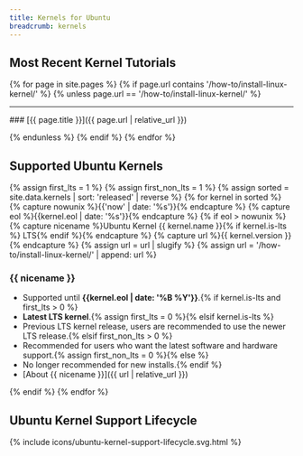 ```yaml
---
title: Kernels for Ubuntu
breadcrumb: kernels
---
```


## Most Recent Kernel Tutorials

{% for page in site.pages %}
{% if page.url contains '/how-to/install-linux-kernel/' %}
{% unless page.url == '/how-to/install-linux-kernel/' %}

<hr>
### [{{ page.title }}]({{ page.url | relative_url }})

{% endunless %}
{% endif %}
{% endfor %}

## Supported Ubuntu Kernels

{% assign first_lts = 1 %}
{% assign first_non_lts = 1 %}
{% assign sorted = site.data.kernels | sort: 'released' | reverse %}
{% for kernel in sorted %}
{% capture nowunix %}{{'now' | date: '%s'}}{% endcapture %}
{% capture eol %}{{kernel.eol | date: '%s'}}{% endcapture %}
{% if eol > nowunix %}
{% capture nicename %}Ubuntu Kernel {{ kernel.name }}{% if kernel.is-lts %} LTS{% endif %}{% endcapture %}
{% capture url %}{{ kernel.version }}{% endcapture %}
{% assign url = url | slugify %}
{% assign url = '/how-to/install-linux-kernel/' | append: url %}

### {{ nicename }}
- Supported until **{{kernel.eol | date: '%B %Y'}}**.{% if kernel.is-lts and first_lts > 0 %}
- **Latest LTS kernel**.{% assign first_lts = 0 %}{% elsif kernel.is-lts %}
- Previous LTS kernel release, users are recommended to use the newer LTS release.{% elsif first_non_lts > 0 %}
- Recommended for users who want the latest software and hardware support.{% assign first_non_lts = 0 %}{% else %}
- No longer recommended for new installs.{% endif %}
- [About {{ nicename }}]({{ url | relative_url }})

{% endif %}
{% endfor %}

## Ubuntu Kernel Support Lifecycle

{% include icons/ubuntu-kernel-support-lifecycle.svg.html %}
